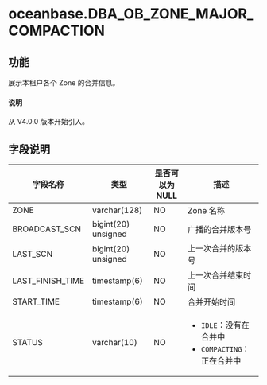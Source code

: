 # oceanbase.DBA_OB_ZONE_MAJOR_COMPACTION

## 功能

展示本租户各个 Zone 的合并信息。

<main id="notice" type='explain'>
  <h4>说明</h4>
  <p>从 V4.0.0 版本开始引入。</p>
</main>

## 字段说明

|       字段名称        |      类型      | 是否可以为 NULL |         描述         |
|-------------------|--------------|------------|------------------|
| ZONE              | varchar(128) | NO         | Zone 名称            |
| BROADCAST_SCN | bigint(20) unsigned   | NO         | 广播的合并版本号           |
| LAST_SCN      | bigint(20) unsigned   | NO         | 上一次合并的版本号          |
| LAST_FINISH_TIME  | timestamp(6)   | NO         | 上一次合并结束时间          |
| START_TIME        | timestamp(6)   | NO         | 合并开始时间             |
| STATUS            | varchar(10)  | NO         | <ul><li> `IDLE`：没有在合并中  </li><li>`COMPACTING`：正在合并中 </li></ul> |
